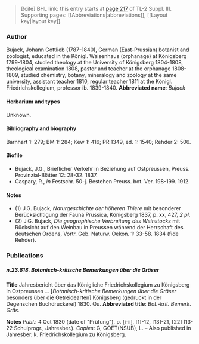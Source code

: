 > [!cite] BHL link: this entry starts at [page 217](https://www.biodiversitylibrary.org/page/33266524) of TL-2 Suppl. III.
> Supporting pages: [[Abbreviations|abbreviations]], [[Layout key|layout key]].

### Author

Bujack, Johann Gottlieb (1787-1840), German (East-Prussian) botanist and zoologist, educated in the Königl. Waisenhaus (orphanage) at Königsberg 1799-1804, studied theology at the University of Königsberg 1804-1808, theological examination 1808, pastor and teacher at the orphanage 1808-1809, studied chemistry, botany, mineralogy and zoology at the same university, assistant teacher 1810, regular teacher 1811 at the Königl. Friedrichskollegium, professor ib. 1839-1840. 
**Abbreviated name**: *Bujack*

#### Herbarium and types

Unknown.

#### Bibliography and biography

Barnhart 1: 279; BM 1: 284; Kew 1: 416; PR 1349, ed. 1: 1540; Rehder 2: 506.

#### Biofile

- Bujack, J.G., Brieflicher Verkehr in Beziehung auf Ostpreussen, Preuss. Provinzial-Blätter 12: 28-32. 1837.
- Caspary, R., *in* Festschr. 50-j. Bestehen Preuss. bot. Ver. 198-199. 1912.

#### Notes

- (1) J.G. Bujack, *Naturgeschichte der höheren Thiere* mit besonderer Berücksichtigung der Fauna Prussica, Königsberg 1837, p. xx, 427, *2 pl*.
- (2) J.G. Bujack, *Die geographische Verbreitung des Weinstocks* mit Rücksicht auf den Weinbau in Preussen während der Herrschaft des deutschen Ordens, Vortr. Geb. Naturw. Oekon. 1: 33-58. 1834 (fide Rehder).

### Publications

##### n.23.618. Botanisch-kritische Bemerkungen über die Gräser

**Title**
Jahresbericht über das Königliche Friedrichskollegium zu Königsberg in Ostpreussen ... \[*Botanisch-kritische Bemerkungen über die Gräser* besonders über die Getreidearten\] Königsberg (gedruckt in der Degenschen Buchdruckerei) 1830. Qu.
**Abbreviated title**: *Bot.-krit. Bemerk. Gräs.*

**Notes**
*Publ*.: 4 Oct 1830 (date of "Prüfung"), p. \[i-ii\], \[1\]-12, \[13\]-21, \[22\] (13-22 Schulprogr., Jahresber.). *Copies*: G, GOET(NSUB), L. – Also published in Jahresber. k. Friedrichskollegium zu Königsberg.

